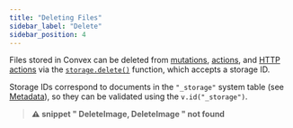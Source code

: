 ```yaml
---
title: "Deleting Files"
sidebar_label: "Delete"
sidebar_position: 4
---
```



Files stored in Convex can be deleted from
[mutations](/functions/mutation-functions.mdx),
[actions](/functions/actions.mdx), and
[HTTP actions](/functions/http-actions.mdx) via the
[`storage.delete()`](/api/interfaces/server.StorageWriter#delete) function,
which accepts a storage ID.

Storage IDs correspond to documents in the `"_storage"` system table (see
[Metadata](/file-storage/file-metadata.mdx)), so they can be validated using the
`v.id("_storage")`.

> **⚠ snippet " DeleteImage, DeleteImage " not found**
